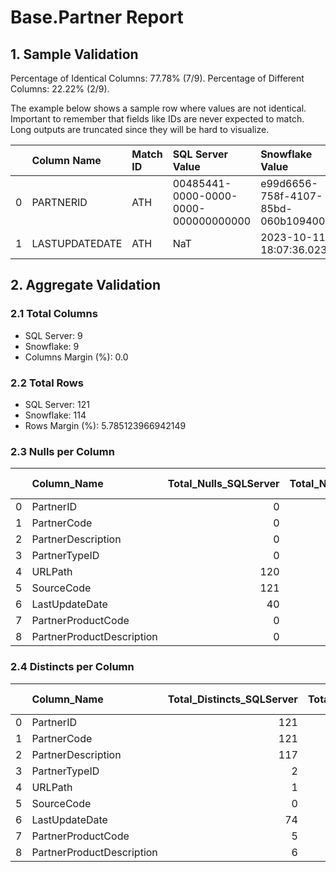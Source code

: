 # Base.Partner Report

## 1. Sample Validation

Percentage of Identical Columns: 77.78% (7/9).
Percentage of Different Columns: 22.22% (2/9).

The example below shows a sample row where values are not identical. Important to remember that fields like IDs are never expected to match. Long outputs are truncated since they will be hard to visualize.

|    | Column Name    | Match ID   | SQL Server Value                     | Snowflake Value                      |
|---:|:---------------|:-----------|:-------------------------------------|:-------------------------------------|
|  0 | PARTNERID      | ATH        | 00485441-0000-0000-0000-000000000000 | e99d6656-758f-4107-85bd-060b109400e6 |
|  1 | LASTUPDATEDATE | ATH        | NaT                                  | 2023-10-11 18:07:36.023              |

## 2. Aggregate Validation

### 2.1 Total Columns
- SQL Server: 9
- Snowflake: 9
- Columns Margin (%): 0.0

### 2.2 Total Rows
- SQL Server: 121
- Snowflake: 114
- Rows Margin (%): 5.785123966942149

### 2.3 Nulls per Column
|    | Column_Name               |   Total_Nulls_SQLServer |   Total_Nulls_Snowflake |   Margin (%) |
|---:|:--------------------------|------------------------:|------------------------:|-------------:|
|  0 | PartnerID                 |                       0 |                       0 |          0   |
|  1 | PartnerCode               |                       0 |                       0 |          0   |
|  2 | PartnerDescription        |                       0 |                       0 |          0   |
|  3 | PartnerTypeID             |                       0 |                       0 |          0   |
|  4 | URLPath                   |                     120 |                     113 |          5.8 |
|  5 | SourceCode                |                     121 |                     114 |          5.8 |
|  6 | LastUpdateDate            |                      40 |                       0 |        100   |
|  7 | PartnerProductCode        |                       0 |                       0 |          0   |
|  8 | PartnerProductDescription |                       0 |                       0 |          0   |

### 2.4 Distincts per Column
|    | Column_Name               |   Total_Distincts_SQLServer |   Total_Distincts_Snowflake |   Margin (%) |
|---:|:--------------------------|----------------------------:|----------------------------:|-------------:|
|  0 | PartnerID                 |                         121 |                         113 |          6.6 |
|  1 | PartnerCode               |                         121 |                         113 |          6.6 |
|  2 | PartnerDescription        |                         117 |                         109 |          6.8 |
|  3 | PartnerTypeID             |                           2 |                           2 |          0   |
|  4 | URLPath                   |                           1 |                           1 |          0   |
|  5 | SourceCode                |                           0 |                           0 |          0   |
|  6 | LastUpdateDate            |                          74 |                           9 |         87.8 |
|  7 | PartnerProductCode        |                           5 |                           3 |         40   |
|  8 | PartnerProductDescription |                           6 |                           3 |         50   |
